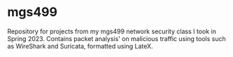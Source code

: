 # mgs499

Repository for projects from my mgs499 network security class I took in Spring 2023. Contains packet analysis' on malicious traffic using tools such as WireShark and Suricata, formatted using LateX.

